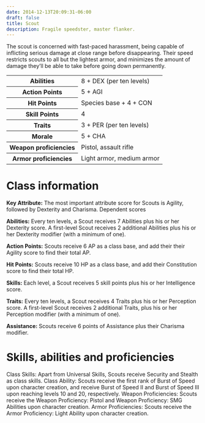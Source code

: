 ```yaml
---
date: 2014-12-13T20:09:31-06:00
draft: false
title: Scout
description: Fragile speedster, master flanker.
---
```

The scout is concerned with fast-paced harassment, being capable of inflicting serious damage at close range before disappearing. Their speed restricts scouts to all but the lightest armor, and minimizes the amount of damage they’ll be able to take before going down permanently.

<table class="table">
  <tr><th>Abilities</th><td>8 + DEX (per ten levels)</td></tr>
  <tr><th>Action Points</th><td>5 + AGI</td></tr>
  <tr><th>Hit Points</th><td>Species base + 4 + CON</td></tr>
  <tr><th>Skill Points</th><td>4</td></tr>
  <tr><th>Traits</th><td>3 + PER (per ten levels)</td></tr>
  <tr><th>Morale</th><td>5 + CHA</td></tr>
  <tr><th>Weapon proficiencies</th><td>Pistol, assault rifle</td></tr>
  <tr><th>Armor proficiencies</th><td>Light armor, medium armor</td></tr>
</table>

# Class information

**Key Attribute:** The most important attribute score for Scouts is Agility, followed by Dexterity and Charisma.
Dependent scores

**Abilities:** Every ten levels, a Scout receives 7 Abilities plus his or her Dexterity score. A first-level Scout receives 2 additional Abilities plus his or her Dexterity modifier (with a minimum of one).

**Action Points:** Scouts receive 6 AP as a class base, and add their their Agility score to find their total AP.

**Hit Points:** Scouts receive 10 HP as a class base, and add their Constitution score to find their total HP.

**Skills:** Each level, a Scout receives 5 skill points plus his or her Intelligence score.

**Traits:** Every ten levels, a Scout receives 4 Traits plus his or her Perception score. A first-level Scout receives 2 additional Traits, plus his or her Perception modifier (with a minimum of one).

**Assistance:** Scouts receive 6 points of Assistance plus their Charisma modifier.

# Skills, abilities and proficiencies
Class Skills: Apart from Universal Skills, Scouts receive Security and Stealth as class skills.
Class Ability: Scouts receive the first rank of Burst of Speed upon character creation, and receive Burst of Speed II and Burst of Speed III upon reaching levels 10 and 20, respectively.
Weapon Proficiencies: Scouts receive the Weapon Proficiency: Pistol and Weapon Proficiency: SMG Abilities upon character creation.
Armor Proficiencies: Scouts receive the Armor Proficiency: Light Ability upon character creation.
